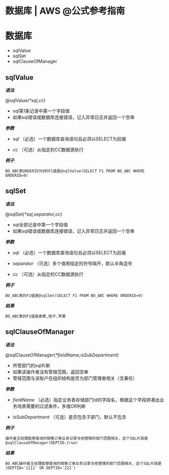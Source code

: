 # 数据库 | AWS @公式参考指南

# 数据库

  * sqlValue
  * sqlSet
  * sqlClauseOfManager

## sqlValue

**_语法_**

@sqlValue(_*sql,cc_)

  * sql第1条记录中第一个字段值
  * 如果sql错误或数据库连接错误，记入异常日志并返回一个空串

**_参数_**

  * _sql_ （必选）一个数据库查询语句且必须以SELECT为前缀

  * _cc_ （可选）从指定的CC数据源执行

**_例子_**
    
    
    BO_ABC表ORDERID为9的F1值是@sqlValue(SELECT F1 FROM BO_ABC WHERE ORDERID=9)
    

## sqlSet

**_语法_**

@sqlSet(_*sql,separator,cc_)

  * sql全部记录中第一个字段值
  * 如果sql错误或数据库连接错误，记入异常日志并返回一个空串

**_参数_**

  * _sql_ （必选）一个数据库查询语句且必须以SELECT为前缀

  * _separator_ （可选）多个值用指定的符号隔开，默认半角逗号

  * _cc_ （可选）从指定的CC数据源执行

**_例子_**
    
    
    BO_ABC表的F1值是@sqlSet(SELECT F1 FROM BO_ABC WHERE ORDERID=9)
    

**_结果_**
    
    
    BO_ABC表的F1值是香蕉,桔子,苹果
    

## sqlClauseOfManager

**_语法_**

@sqlClauseOfManager(_*fieldName,isSubDepartment_)

  * 所管部门的sql片断
  * 如果该操作者没有管辖范围，返回空串
  * 管辖范围与该账户在组织结构是否为部门管理者相关（含兼任）

**_参数_**

  * _fieldName_ （必选）指定业务表存储部门Id的字段名，根据这个字段拼凑出业务场景需要的过滤条件，多值OR判断

  * _isSubDepartment_ （可选）是否包含子部门，默认不包含

**_例子_**
    
    
    操作者王经理能够查询的销售订单业务记录与他管辖的部门范围相关，这个SQL片段是
    @sqlClauseOfManager(DEPTID,true)
    

**_结果_**
    
    
    BO_ABC操作者王经理能够查询的销售订单业务记录与他管辖的部门范围相关，这个SQL片段是
    (DEPTID='1111' OR DEPTID='222')